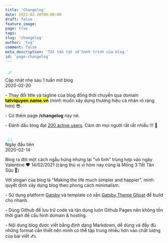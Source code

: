 ```yaml
---
title: 'Changelog'
date: 2021-02-20T09:00:00
draft: false
feature_image:
page: true
tags:
slug: 'changelog'
author: 'tvq'
comment: false
meta_description: 'Tất tần tật về hành trình của blog.'
id: 'page-changelog'
---
```


<div id="changelog">
  <!-- Event -->
  <div class="event">
    <div class="icon">
      <svg id="icon-compass" xmlns="http://www.w3.org/2000/svg" width="30px" height="30px" viewBox="0 0 47 47">
        <circle cx="23.5" cy="23.5" r="22" style="fill:none;stroke:#fff;stroke-miterlimit:10;stroke-width:3px;" />
        <polygon class="meter" style="fill:#a4ebf3;" points="32.83 14.17 28.16 28.16 14.17 32.83 18.84 18.84 32.83 14.17" /></svg>
    </div>
    <div class="title">Cập nhật nhẹ sau 1 tuần mở blog</div>
    <div class="date">2020-02-20</div>
    <div class="description">
      <p>- Thay đổi title và tagline của blog đồng thời chuyển qua domain <strong><mark>tatviquyen.name.vn</mark></strong> (mình muốn xây dựng thương hiệu cá nhân rõ ràng hơn) 😎.</p>
      <p>- Có thêm page <strong>/changelog</strong> này nè.</p>
      <p>- Đánh dấu blog đạt <a href="https://i.imgur.com/NBQV4xZ.png" target="_blank">200 active users</a>. Cảm ơn mọi người rất rất nhiều !!! 🥳</p>
    </div>
  </div>
  
  <!-- Event -->
  <div class="event last">
    <div class="icon">
    <svg id="icon-award" xmlns="http://www.w3.org/2000/svg" width="30px" height="30px" viewBox="0 0 24 24" fill="none" stroke="#f4f9f9"
      stroke-width="2" stroke-linecap="round" stroke-linejoin="round">
      <polyline points="8.21 13.89 7 23 12 20 17 23 15.79 13.88" stroke="#a4ebf3" class="check">
      </polyline>
      <circle cx="12" cy="8" r="7" class="circle"></circle></svg>
    </div>
    <div class="title">Ngày đầu tiên</div>
    <div class="date">2020-02-14</div>
    <div class="description">
      <p>Blog ra đời một cách ngẫu hứng nhưng lại "vô tình" trùng hợp vào ngày Valentine ❤️ 14/02/2021 (càng thú vị vì hôm nay cũng là Mồng 3 Tết Tân Sửu 🐃)</p>
      <p>Với slogan của blog là "Making the life much simpler and happier", mình quyết định xây dựng blog theo phong cách minimalism.</p>
      <p>- Sử dụng platform <a href="https://www.gatsbyjs.com" target="_blank">Gatsby</a> và template có sẵn <a href="https://github.com/akanshgulati/gatsby-theme-ghost" target="_blank">Gatsby Theme Ghost</a> để build cho nhanh.</p>
      <p>- Dùng Github để lưu trữ code và tận dụng luôn Github Pages nên không tốn thời gian để cấu hình domain & hosting.</p>
      <p>- Nội dung blog được viết bằng định dạng Markdown, dễ dùng và đầy đủ những format cần thiết nên mình có thể tập trung nhiều hơn vào chất lượng của bài viết ✍️.</p>
    </div>
  </div>

</div>
